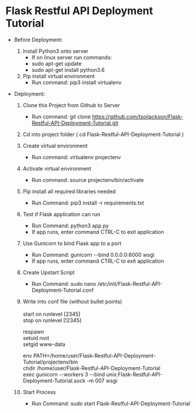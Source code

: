 # Flask Restful API Deployment Tutorial

- Before Deployment:
    1. Install Python3 onto server
        - If on linux server run commands:
        - sudo apt-get update
        - sudo apt-get install python3.6
    2. Pip install virtual environment
        - Run command: pip3 install virtualenv

- Deployment:
    1. Clone this Project from Github to Server
        - Run command: git clone https://github.com/tsoijackson/Flask-Restful-API-Deployment-Tutorial.git
    2. Cd into project folder ( cd Flask-Restful-API-Deployment-Tutorial )
    3. Create virtual environment
        - Run command: virtualenv projectenv
    4. Activate virtual environment
        - Run command: source projectenv/bin/activate
    5. Pip install all required libraries needed
        - Run Command: pip3 install -r requirements.txt
    6. Test if Flask application can run
        - Run Command: python3 app.py
        - If app runs, enter command CTRL-C to exit application
    7. Use Gunicorn to bind Flask app to a port
        - Run Command: gunicorn --bind 0.0.0.0:8000 wsgi
        - If app runs, enter command CTRL-C to exit application
    8. Create Upstart Script
        - Run Command: sudo nano /etc/init/Flask-Restful-API-Deployment-Tutorial.conf
    9. Write into conf file (without bullet points) <br /><br />
        start on runlevel [2345] <br />
        stop on runlevel [!2345] <br />

        respawn <br />
        setuid root <br />
        setgid www-data <br />

        env PATH=/home/user/Flask-Restful-API-Deployment-Tutorial/projectenv/bin <br />
        chdir /home/user/Flask-Restful-API-Deployment-Tutorial <br />
        exec gunicorn --workers 3 --bind unix:Flask-Restful-API-Deployment-Tutorial.sock -m 007 wsgi <br />
    
    10. Start Process
        - Run Command: sudo start Flask-Restful-API-Deployment-Tutorial